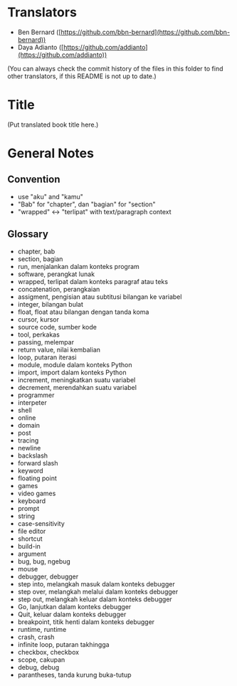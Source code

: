 Translators
===========

- Ben Bernard ([https://github.com/bbn-bernard](https://github.com/bbn-bernard))
- Daya Adianto ([https://github.com/addianto](https://github.com/addianto))

(You can always check the commit history of the files in this folder to find other translators, if this README is not up to date.)

Title
=====

(Put translated book title here.)

General Notes
=============

## Convention ##

- use "aku" and "kamu"
- "Bab" for "chapter", dan "bagian" for "section"
- "wrapped" <-> "terlipat" with text/paragraph context

## Glossary ##

- chapter, bab
- section, bagian
- run, menjalankan dalam konteks program
- software, perangkat lunak
- wrapped, terlipat dalam konteks paragraf atau teks
- concatenation, perangkaian
- assigment, pengisian atau subtitusi bilangan ke variabel
- integer, bilangan bulat
- float, float atau bilangan dengan tanda koma
- cursor, kursor
- source code, sumber kode
- tool, perkakas
- passing, melempar
- return value, nilai kembalian
- loop, putaran iterasi
- module, module dalam konteks Python
- import, import dalam konteks Python
- increment, meningkatkan suatu variabel
- decrement, merendahkan suatu variabel
- programmer
- interpeter
- shell
- online
- domain
- post
- tracing
- newline
- backslash
- forward slash
- keyword
- floating point
- games
- video games
- keyboard
- prompt
- string
- case-sensitivity
- file editor
- shortcut
- build-in
- argument
- bug, bug, ngebug
- mouse
- debugger, debugger
- step into, melangkah masuk dalam konteks debugger
- step over, melangkah melalui dalam konteks debugger
- step out, melangkah keluar dalam konteks debugger
- Go, lanjutkan dalam konteks debugger
- Quit, keluar dalam konteks debugger
- breakpoint, titik henti dalam konteks debugger
- runtime, runtime 
- crash, crash
- infinite loop, putaran takhingga
- checkbox, checkbox
- scope, cakupan
- debug, debug
- parantheses, tanda kurung buka-tutup
